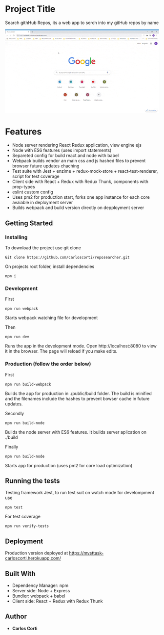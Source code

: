 # Project Title

Search githHub Repos, its a web app to serch into my gitHub repos by name

![GIF](/MVSTTask.CarlosCorti.gif)

# Features

- Node server rendering React Redux application, view engine ejs
- Node with ES6 features (uses import statements)
- Separeted config for build react and node with babel
- Webpack builds vendor an main css and js hashed files to prevent browser future updates chaching
- Test suite with Jest + enzime + redux-mock-store + react-test-renderer, script for test coverage
- Client side with React + Redux with Redux Thunk, components with prop-types
- eslint custom config
- Uses pm2 for production start, forks one app instance for each core avaiable in deployment server
- Builds webpack and build version directly on depployment server

## Getting Started


### Installing

To download the project use git clone

```
Git clone https://github.com/carloscorti/reposearcher.git
```

On projects root folder, install dependencies

```
npm i
```


### Development

First
```
npm run webpack
```

Starts webpack watching file for development

Then
```
npm run dev
```

Runs the app in the development mode. Open http://localhost:8080 to view it in the browser. The page will reload if you make edits.


### Production (follow the order below)

First
```
npm run build-webpack
```

Builds the app for production in ./public/build folder. The build is minified and the filenames include the hashes to prevent bowser cache in future updates.

Secondly 
```
npm run build-node
```

Builds the node server with ES6 features. It builds server aplication on ./build

Finally
```
npm run build-node
``` 

Starts app for production (uses pm2 for core load optimization)


## Running the tests

Testing framework Jest, to run test suit on watch mode for develompment use

```
npm test
```

For test coverage

```
npm run verify-tests
```


## Deployment

Production version deployed at https://mvsttask-carloscorti.herokuapp.com/


## Built With

- Dependency Manager: npm
- Server side: Node + Express
- Bundler: webpack + babel
- Client side: React + Redux with Redux Thunk


## Author

- **Carlos Corti**
